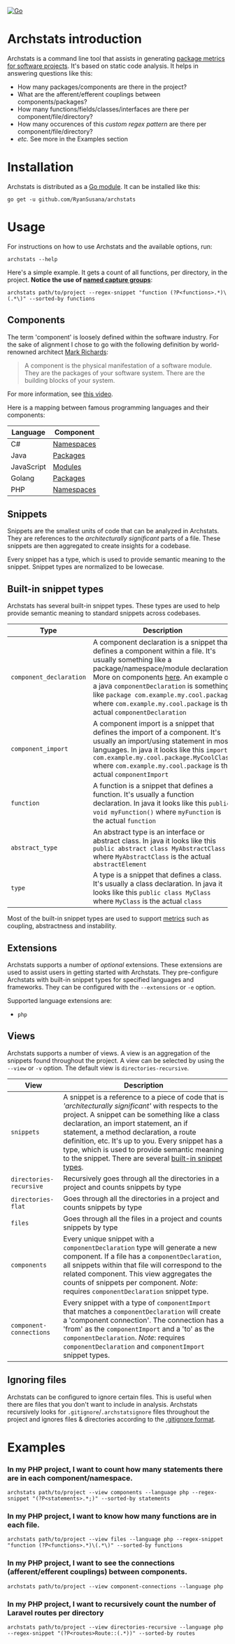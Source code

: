 [![Go](https://github.com/RyanSusana/archstats/actions/workflows/ci.yml/badge.svg)](https://github.com/RyanSusana/archstats/actions/workflows/ci.yml)
# Archstats introduction
Archstats is a command line tool that assists in
generating [package metrics for software projects](https://en.wikipedia.org/wiki/Software_package_metrics). It's based
on static code analysis.
It helps in answering questions like this:

- How many packages/components are there in the project?
- What are the afferent/efferent couplings between components/packages?
- How many functions/fields/classes/interfaces are there per component/file/directory?
- How many occurences of this _custom regex pattern_ are there per component/file/directory?
- _etc._ See more in the Examples section

# Installation
Archstats is distributed as a [Go module](https://go.dev/blog/using-go-modules). It can be installed like this:
```shell
go get -u github.com/RyanSusana/archstats
```

# Usage

For instructions on how to use Archstats and the available options, run:
```shell
archstats --help
```
Here's a simple example. It gets a count of all functions, per directory, in the project. **Notice the use of [named capture groups](https://www.regular-expressions.info/named.html)**:
```shell
archstats path/to/project --regex-snippet "function (?P<functions>.*)\(.*\)" --sorted-by functions
```
## Components
The term 'component' is loosely defined within the software industry. For the sake of alignment I chose to go with the
following definition by world-renowned
architect [Mark Richards](https://www.developertoarchitect.com/mark-richards.html):
> A component is the physical manifestation of a software module. They are the packages of your software system. There are the building blocks of your system.

For more information, see [this video](https://www.youtube.com/watch?v=jrohK2unyE8).

Here is a mapping between famous programming languages and their components:

| Language | Component                                                                                  |
| -------- |--------------------------------------------------------------------------------------------|
| C# | [Namespaces](https://docs.microsoft.com/en-us/dotnet/csharp/fundamentals/types/namespaces) |
| Java | [Packages](https://docs.oracle.com/javase/tutorial/java/concepts/package.html)             |
| JavaScript | [Modules](https://developer.mozilla.org/en-US/docs/Web/JavaScript/Guide/Modules)           |
| Golang | [Packages](https://go.dev/tour/basics/1)                                                   |
| PHP | [Namespaces](https://www.php.net/manual/en/language.namespaces.php)                        |

## Snippets
Snippets are the smallest units of code that can be analyzed in Archstats. They are references to the _architecturally significant_
parts of a file. These snippets are then aggregated to create insights for a codebase.

Every snippet has a type, which is used to provide semantic meaning to the snippet. Snippet types are normalized to be lowecase. 

## Built-in snippet types
Archstats has several built-in snippet types. These types are used to help provide semantic meaning to standard snippets across codebases.

| Type                    | Description                                                                                                                                                                                                                                                                                                                                                    |
|-------------------------|----------------------------------------------------------------------------------------------------------------------------------------------------------------------------------------------------------------------------------------------------------------------------------------------------------------------------------------------------------------|
| `component_declaration` | A component declaration is a snippet that defines a component within a file. It's usually something like a package/namespace/module declaration. More on components [here](#faq). An example of a java `componentDeclaration` is something like `package com.example.my.cool.package` where `com.example.my.cool.package` is the actual `componentDeclaration` |
| `component_import`      | A component import is a snippet that defines the import of a component. It's usually an import/using statement in most languages. In java it looks like this `import com.example.my.cool.package.MyCoolClass` where `com.example.my.cool.package` is the actual `componentImport`                                                                              |                                                                              |
| `function`              | A function is a snippet that defines a function. It's usually a function declaration. In java it looks like this `public void myFunction()` where `myFunction` is the actual `function`                                                                                                                                                                        |
| `abstract_type`         | An abstract type is an interface or abstract class. In java it looks like this `public abstract class MyAbstractClass` where `MyAbstractClass` is the actual `abstractElement`                                                                                                                                                                                 |
| `type`                  | A type is a snippet that defines a class. It's usually a class declaration. In java it looks like this `public class MyClass` where `MyClass` is the actual `class`                                                                                                                                                                                            |

Most of the built-in snippet types are used to support [metrics](https://en.wikipedia.org/wiki/Software_package_metrics) such as coupling, abstractness and instability.
## Extensions
Archstats supports a number of _optional_ extensions. These extensions are used to assist users in getting started with Archstats. They pre-configure Archstats with built-in snippet types for specified languages and frameworks. They can be configured with the `--extensions` or `-e` option.

Supported language extensions are:
- `php`

## Views
Archstats supports a number of views. A view is an aggregation of the snippets found throughout the project. A view can be selected by using the `--view` or `-v` option.  The default view is `directories-recursive`.

| View                    | Description                                                                                                                                                                                                                                                                                                                                                                                                                          |
|-------------------------|--------------------------------------------------------------------------------------------------------------------------------------------------------------------------------------------------------------------------------------------------------------------------------------------------------------------------------------------------------------------------------------------------------------------------------------|
| `snippets`              | A snippet is a reference to a piece of code that is _'architecturally significant'_ with respects to the project. A snippet can be something like a class declaration, an import statement, an if statement, a method declaration, a route definition, etc. It's up to you. Every snippet has a type, which is used to provide semantic meaning to the snippet. There are several [built-in snippet types](#built-in-snippet-types). |
| `directories-recursive` | Recursively goes through all the directories in a project and counts snippets by type                                                                                                                                                                                                                                                                                                                                                |
| `directories-flat`      | Goes through all the directories in a project and counts snippets by type                                                                                                                                                                                                                                                                                                                                                            |
| `files`                 | Goes through all the files in a project and counts snippets by type                                                                                                                                                                                                                                                                                                                                                                  |
| `components`            | Every unique snippet with a `componentDeclaration` type will generate a new component. If a file has a `componentDeclaration`, all snippets within that file will correspond to the related component. This view aggregates the counts of snippets per component. _Note_: requires `componentDeclaration` snippet type.                                                                                                              |
| `component-connections` | Every snippet with a type of `componentImport` that matches a `componentDeclaration` will create a 'component connection'. The connection has a 'from' as the `componentImport` and a 'to' as the `componentDeclaration`. _Note_: requires `componentDeclaration` and `componentImport` snippet types.                                                                                                                               |

## Ignoring files
Archstats can be configured to ignore certain files. This is useful when there are files that you don't want to include in analysis.
Archstats recursively looks for `.gitignore`/`.archstatsignore` files throughout the project and ignores files & directories according to the [.gitignore format](https://git-scm.com/docs/gitignore).


# Examples

### In my PHP project, I want to count how many statements there are in each component/namespace.

```shell
archstats path/to/project --view components --language php --regex-snippet "(?P<statements>.*;)" --sorted-by statements
```

### In my PHP project, I want to know how many functions are in each file.

```shell
archstats path/to/project --view files --language php --regex-snippet "function (?P<functions>.*)\(.*\)" --sorted-by functions
```

### In my PHP project, I want to see the connections (afferent/efferent couplings) between components.

```shell
archstats path/to/project --view component-connections --language php
```

### In my PHP project, I want to recursively count the number of Laravel routes per directory

```shell
archstats path/to/project --view directories-recursive --language php --regex-snippet "(?P<routes>Route::(.*))" --sorted-by routes
```
